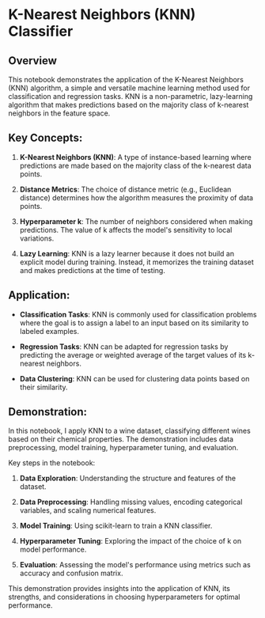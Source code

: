 # K-Nearest Neighbors (KNN) Classifier

## Overview

This notebook demonstrates the application of the K-Nearest Neighbors (KNN) algorithm, a simple and versatile machine learning method used for classification and regression tasks. KNN is a non-parametric, lazy-learning algorithm that makes predictions based on the majority class of k-nearest neighbors in the feature space.

## Key Concepts:

1. **K-Nearest Neighbors (KNN)**: A type of instance-based learning where predictions are made based on the majority class of the k-nearest data points.

2. **Distance Metrics**: The choice of distance metric (e.g., Euclidean distance) determines how the algorithm measures the proximity of data points.

3. **Hyperparameter k**: The number of neighbors considered when making predictions. The value of k affects the model's sensitivity to local variations.

4. **Lazy Learning**: KNN is a lazy learner because it does not build an explicit model during training. Instead, it memorizes the training dataset and makes predictions at the time of testing.

## Application:

- **Classification Tasks**: KNN is commonly used for classification problems where the goal is to assign a label to an input based on its similarity to labeled examples.

- **Regression Tasks**: KNN can be adapted for regression tasks by predicting the average or weighted average of the target values of its k-nearest neighbors.

- **Data Clustering**: KNN can be used for clustering data points based on their similarity.

## Demonstration:

In this notebook, I apply KNN to a wine dataset, classifying different wines based on their chemical properties. The demonstration includes data preprocessing, model training, hyperparameter tuning, and evaluation.

Key steps in the notebook:

1. **Data Exploration**: Understanding the structure and features of the dataset.

2. **Data Preprocessing**: Handling missing values, encoding categorical variables, and scaling numerical features.

3. **Model Training**: Using scikit-learn to train a KNN classifier.

4. **Hyperparameter Tuning**: Exploring the impact of the choice of k on model performance.

5. **Evaluation**: Assessing the model's performance using metrics such as accuracy and confusion matrix.

This demonstration provides insights into the application of KNN, its strengths, and considerations in choosing hyperparameters for optimal performance.
